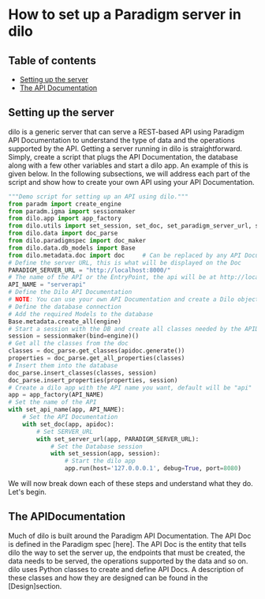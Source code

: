 # How to set up a Paradigm server in dilo

Table of contents
-------------
* [Setting up the server](#servsetup)
* [The API Documentation](#apidoc)
    

<a name="servsetup"></a>
## Setting up the server
dilo is a generic server that can serve a REST-based API using Paradigm API Documentation to understand the type of data and the operations supported by the API. Getting a server running in dilo is straightforward. Simply, create a script that plugs the API Documentation, the database along with a few other variables and start a dilo app. An example of this is given below. In the following subsections, we will address each part of the script and show how to create your own API using your API Documentation.

```python
"""Demo script for setting up an API using dilo."""
from paradm import create_engine
from paradm.igma import sessionmaker
from dilo.app import app_factory
from dilo.utils import set_session, set_doc, set_paradigm_server_url, set_api_name
from dilo.data import doc_parse
from dilo.paradigmspec import doc_maker
from dilo.data.db_models import Base
from dilo.metadata.doc import doc     # Can be replaced by any API Documentation
# Define the server URL, this is what will be displayed on the Doc
PARADIGM_SERVER_URL = "http://localhost:8000/"
# The name of the API or the EntryPoint, the api will be at http://localhost/<API_NAME>
API_NAME = "serverapi"
# Define the Dilo API Documentation
# NOTE: You can use your own API Documentation and create a Dilo object using doc_maker
# Define the database connection
# Add the required Models to the database
Base.metadata.create_all(engine)
# Start a session with the DB and create all classes needed by the APIDoc
session = sessionmaker(bind=engine)()
# Get all the classes from the doc
classes = doc_parse.get_classes(apidoc.generate())  
properties = doc_parse.get_all_properties(classes)
# Insert them into the database
doc_parse.insert_classes(classes, session)
doc_parse.insert_properties(properties, session)
# Create a dilo app with the API name you want, default will be "api"
app = app_factory(API_NAME)
# Set the name of the API
with set_api_name(app, API_NAME):
    # Set the API Documentation
    with set_doc(app, apidoc):
        # Set SERVER_URL
        with set_server_url(app, PARADIGM_SERVER_URL):
            # Set the Database session
            with set_session(app, session):
                # Start the dilo app
                app.run(host='127.0.0.0.1', debug=True, port=8080)
```

We will now break down each of these steps and understand what they do. Let's begin.

<a name="apidoc"></a>
## The APIDocumentation
Much of dilo is built around the Paradigm API Documentation. The API Doc is defined in the Paradigm spec [here].
The API Doc is the entity that tells dilo the way to set the server up, the endpoints that must be created, the data needs to be served, the operations supported by the data and so on.
dilo uses Python classes to create and define API Docs. A description of these classes and how they are designed can be found in the [Design]section.
